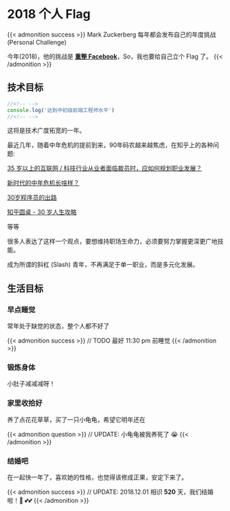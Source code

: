 # 2018 个人 Flag


{{< admonition success >}}
Mark Zuckerberg 每年都会发布自己的年度挑战 (Personal Challenge)

今年(2018)，他的挑战是 **<u>重整 Facebook</u>**，So，我也要给自己立个 Flag 了。
{{< /admonition >}}

## 技术目标

```javascript
//<!-- -->
console.log('达到中初级前端工程师水平')
//<!-- -->
```

<!--more-->

这将是技术广度拓宽的一年。

最近几年，随着中年危机的提前到来，90年码农越来越焦虑，在知乎上的各种问题:

[35 岁以上的互联网 / 科技行业从业者面临裁员时，应如何规划职业发展？](https://www.zhihu.com/question/55801683)

[新时代的中年危机长啥样？](https://www.zhihu.com/question/61686566)

[30岁程序员的出路](https://www.zhihu.com/question/20155451)

[知乎圆桌 - 30 岁人生攻略](https://www.zhihu.com/roundtable/middleage)

等等

很多人表达了这样一个观点，要想维持职场生命力，必须要努力掌握更深更广地技能。

成为所谓的斜杠 (Slash) 青年，不再满足于单一职业，而是多元化发展。


## 生活目标

### 早点睡觉 

常年处于缺觉的状态，整个人都不好了

{{< admonition success >}}
// TODO 最好 11:30 pm 前睡觉
{{< /admonition >}}

### 锻炼身体

小肚子减减减呀！

### 家里收拾好

养了点花花草草，买了一只小龟龟，希望它明年还在

{{< admonition question >}}
// UPDATE: 小龟龟被我养死了 😭
{{< /admonition >}}

### 结婚吧

在一起快一年了，喜欢她的性格，也觉得该修成正果，安定下来了。

{{< admonition success >}}
// UPDATE: 2018.12.01 相识 **520** 天，我们结婚啦！👫 💕💕
{{< /admonition >}}

